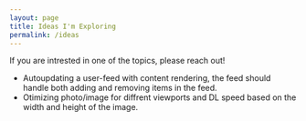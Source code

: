 ```yaml
---
layout: page
title: Ideas I'm Exploring
permalink: /ideas
---
```


If you are intrested in one of the topics, please reach out! 

* Autoupdating a user-feed with content rendering, the feed should handle both adding and removing items in the feed. 
* Otimizing photo/image for diffrent viewports and DL speed based on the width and height of the image.